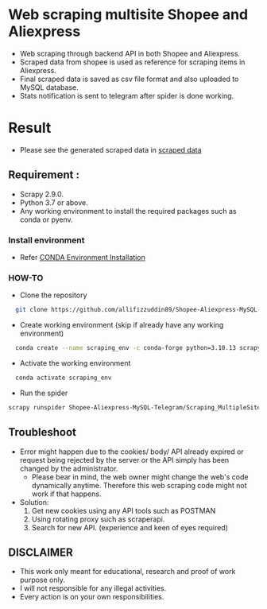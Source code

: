 # Web scraping multisite Shopee and Aliexpress
- Web scraping through backend API in both Shopee and Aliexpress.
- Scraped data from shopee is used as reference for scraping items in Aliexpress.
- Final scraped data is saved as csv file format and also uploaded to MySQL database.
- Stats notification is sent to telegram after spider is done working.

# Result
- Please see the generated scraped data in [scraped data](https://github.com/allifizzuddin89/Shopee-Aliexpress-MySQL-Telegram/tree/development/Scraping_MultipleSite_Shopee_Aliexpress_TelegramNotification_MySQL/Scraping_MultipleSite_Shopee_Aliexpress_TelegramNotification_MySQL/spiders/data/main)

## Requirement : 
- Scrapy 2.9.0.
- Python 3.7 or above.
- Any working environment to install the required packages such as conda or pyenv.

### Install environment
- Refer [CONDA Environment Installation](https://docs.anaconda.com/anaconda/install/)
 
### HOW-TO
- Clone the repository
```bash  
  git clone https://github.com/allifizzuddin89/Shopee-Aliexpress-MySQL-Telegram.git
```
  - Create working environment (skip if already have any working environment)
```bash
  conda create --name scraping_env -c conda-forge python=3.10.13 scrapy=2.9.0
```
- Activate the working environment
```bash
  conda activate scraping_env
```
 - Run the spider
 ```bash
 scrapy runspider Shopee-Aliexpress-MySQL-Telegram/Scraping_MultipleSite_Shopee_Aliexpress_TelegramNotification_MySQL/Scraping_MultipleSite_Shopee_Aliexpress_TelegramNotification_MySQL/spiders/main.py
 
 ```
 
 ## Troubleshoot
- Error might happen due to the cookies/ body/ API already expired or request being rejected by the server or the API simply has been changed by the administrator.
  - Please bear in mind, the web owner might change the web's code dynamically anytime. Therefore this web scraping code might not work if that happens.
- Solution: 
  1. Get new cookies using any API tools such as POSTMAN
  2. Using rotating proxy such as scraperapi.
  3. Search for new API. (experience and keen of eyes required)
  
## DISCLAIMER
- This work only meant for educational, research and proof of work purpose only. 
- I will not responsible for any illegal activities.
- Every action is on your own responsibilities.
